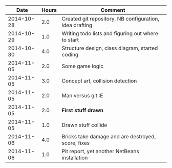 | Date      | Hours | Comment                                                        |
|-----------|-------|----------------------------------------------------------------|
|2014-10-28 | 2.0   | Created git repository, NB configuration, idea drafting        |
|2014-10-29 | 1.0   | Writing todo lists and figuring out where to start             |
|2014-10-30 | 4.0   | Structure design, class diagram, started coding                |
|2014-11-05 | 2.0   | Some game logic                                                |
|2014-11-05 | 3.0   | Concept art, collision detection                               |
|2014-11-05 | 2.0   | Man versus git :E                                              | 
|2014-11-05 | 2.0   | **First stuff drawn**                                          | 
|2014-11-05 | 1.0   | Drawn stuff collide                                            | 
|2014-11-06 | 4.0   | Bricks take damage and are destroyed, score, fixes             | 
|2014-11-06 | 1.0   | Pit report, yet another NetBeans installation                  | 
